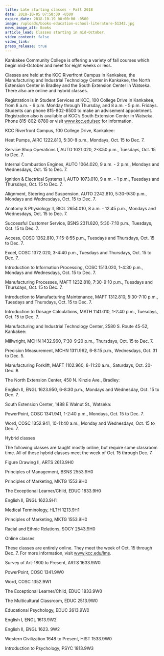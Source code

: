 ```yaml
---
title: Late starting classes - Fall 2018
date: 2018-10-05 07:58:00 -0500
expire_date: 2018-10-19 00:00:00 -0500
image: /uploads/books-education-school-literature-51342.jpg
news_image_alt: Books
article_lead: Classes starting in mid-October.
video_content: false
video_link:
press_release: true
---
```


Kankakee Community College is offering a variety of fall courses which begin mid-October and meet for eight weeks or less.

Classes are held at the KCC Riverfront Campus in Kankakee, the Manufacturing and Industrial Technology Center in Kankakee, the North Extension Center in Bradley and the South Extension Center in Watseka. There also are online and hybrid classes.

Registration is in Student Services at KCC, 100 College Drive in Kankakee, from 8 a.m. - 6 p.m. Monday through Thursday, and 8 a.m. - 5 p.m. Fridays. Students can phone 815-802-8500 to make an advisement appointment. Registration also is available at KCC’s South Extension Center in Watseka. Phone 815-802-8780 or visit www.kcc.edu/sec for information.

KCC Riverfront Campus, 100 College Drive, Kankakee:

Heat Pumps, AIRC 1222.810, 5:30-8 p.m., Mondays, Oct. 15 to Dec. 7.

Service Shop Operations I, AUTO 1021.020, 2-3:50 p.m., Tuesdays, Oct. 15 to Dec. 7.

Internal Combustion Engines, AUTO 1064.020, 9 a.m. - 2 p.m., Mondays and Wednesdays, Oct. 15 to Dec. 7.

Ignition & Electrical Systems I, AUTO 1073.010, 9 a.m. - 1 p.m., Tuesdays and Thursdays, Oct. 15 to Dec. 7.

Alignment, Steering and Suspension, AUTO 2242.810, 5:30-9:30 p.m., Mondays and Wednesdays, Oct. 15 to Dec. 7.

Anatomy & Physiology II, BIOL 2654.010, 8 a.m. - 12:45 p.m., Mondays and Wednesdays, Oct. 15 to Dec. 7.

Successful Customer Service, BSNS 2311.820, 5:30-7:10 p.m., Tuesdays, Oct. 15 to Dec. 7.

Access, COSC 1362.810, 7:15-8:55 p.m., Tuesdays and Thursdays, Oct. 15 to Dec. 7.

Excel, COSC 1372.020, 3-4:40 p.m., Tuesdays and Thursdays, Oct. 15 to Dec. 7.

Introduction to Information Processing, COSC 1513.020, 1-4:30 p.m., Mondays and Wednesdays, Oct. 15 to Dec. 7.

Manufacturing Processes, MAFT 1232.810, 7:30-9:10 p.m., Tuesdays and Thursdays, Oct. 15 to Dec. 7.

Introduction to Manufacturing Maintenance, MAFT 1312.810, 5:30-7:10 p.m., Tuesdays and Thursdays, Oct. 15 to Dec. 7.

Introduction to Dosage Calculations, MATH 1141.010, 1-2:40 p.m., Tuesdays, Oct. 15 to Dec. 7.

Manufacturing and Industrial Technology Center, 2580 S. Route 45-52, Kankakee:

Millwright, MCHN 1432.960, 7:30-9:20 p.m., Thursdays, Oct. 15 to Dec. 7.

Precision Measurement, MCHN 1311.962, 6-8:15 p.m., Wednesdays, Oct. 31 to Dec. 5.

Manufacturing Forklift, MAFT 1102.960, 8-11:20 a.m., Saturdays, Oct. 20-Dec. 8.

The North Extension Center, 450 N. Kinzie Ave., Bradley:

English II, ENGL 1623.950, 6-8:30 p.m., Mondays and Wednesday, Oct. 15 to Dec. 7.

South Extension Center, 1488 E Walnut St., Watseka:

PowerPoint, COSC 1341.941, 1-2:40 p.m., Mondays, Oct. 15 to Dec. 7.

Word, COSC 1352.941, 10-11:40 a.m., Monday and Wednesdays, Oct. 15 to Dec. 7.

Hybrid classes

The following classes are taught mostly online, but require some classroom time. All of these hybrid classes meet the week of Oct. 15 through Dec. 7.

Figure Drawing II, ARTS 2613.9H0

Principles of Management, BSNS 2553.9H0

Principles of Marketing, MKTG 1553.9H0

The Exceptional Learner/Child, EDUC 1833.9H0

English II, ENGL 1623.9H1

Medical Terminology, HLTH 1213.9H1

Principles of Marketing, MKTG 1553.9H0

Racial and Ethnic Relations, SOCY 2543.9H0

Online classes

These classes are entirely online. They meet the week of Oct. 15 through Dec. 7. For more information, visit www.kcc.edu/lms.

Survey of Art-1800 to Present, ARTS 1633.9W0

PowerPoint, COSC 1341.9W0

Word, COSC 1352.9W1

The Exceptional Learner/Child, EDUC 1833.9W0

The Multicultural Classroom, EDUC 2513.9W0

Educational Psychology, EDUC 2613.9W0

English I, ENGL 1613.9W2

English II, ENGL 1623. 9W2

Western Civilization 1648 to Present, HIST 1533.9W0

Introduction to Psychology, PSYC 1813.9W3